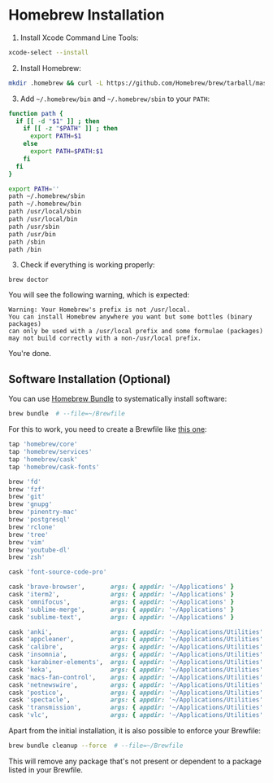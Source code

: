 Homebrew Installation
=====================

1. Install Xcode Command Line Tools:

```sh
xcode-select --install
```

2. Install Homebrew:

```sh
mkdir .homebrew && curl -L https://github.com/Homebrew/brew/tarball/master | tar xz --strip 1 -C .homebrew
```

3. Add `~/.homebrew/bin` and `~/.homebrew/sbin` to your `PATH`:

```sh
function path {
  if [[ -d "$1" ]] ; then
    if [[ -z "$PATH" ]] ; then
      export PATH=$1
    else
      export PATH=$PATH:$1
    fi
  fi
}

export PATH=''
path ~/.homebrew/sbin
path ~/.homebrew/bin
path /usr/local/sbin
path /usr/local/bin
path /usr/sbin
path /usr/bin
path /sbin
path /bin
```

3. Check if everything is working properly:

```
brew doctor
```

You will see the following warning, which is expected: 

```
Warning: Your Homebrew's prefix is not /usr/local.
You can install Homebrew anywhere you want but some bottles (binary packages)
can only be used with a /usr/local prefix and some formulae (packages)
may not build correctly with a non-/usr/local prefix.
```

You're done.


## Software Installation (Optional)

You can use [Homebrew Bundle][homebrew-bundle] to systematically install software:

```sh
brew bundle  # --file=~/Brewfile
```

For this to work, you need to create a Brewfile like [this one][my-brewfile]:

```rb
tap 'homebrew/core'
tap 'homebrew/services'
tap 'homebrew/cask'
tap 'homebrew/cask-fonts'

brew 'fd'
brew 'fzf'
brew 'git'
brew 'gnupg'
brew 'pinentry-mac'
brew 'postgresql'
brew 'rclone'
brew 'tree'
brew 'vim'
brew 'youtube-dl'
brew 'zsh'

cask 'font-source-code-pro'

cask 'brave-browser',       args: { appdir: '~/Applications' }
cask 'iterm2',              args: { appdir: '~/Applications' }
cask 'omnifocus',           args: { appdir: '~/Applications' }
cask 'sublime-merge',       args: { appdir: '~/Applications' }
cask 'sublime-text',        args: { appdir: '~/Applications' }

cask 'anki',                args: { appdir: '~/Applications/Utilities' }
cask 'appcleaner',          args: { appdir: '~/Applications/Utilities' }
cask 'calibre',             args: { appdir: '~/Applications/Utilities' }
cask 'insomnia',            args: { appdir: '~/Applications/Utilities' }
cask 'karabiner-elements',  args: { appdir: '~/Applications/Utilities' }
cask 'keka',                args: { appdir: '~/Applications/Utilities' }
cask 'macs-fan-control',    args: { appdir: '~/Applications/Utilities' }
cask 'netnewswire',         args: { appdir: '~/Applications/Utilities' }
cask 'postico',             args: { appdir: '~/Applications/Utilities' }
cask 'spectacle',           args: { appdir: '~/Applications/Utilities' }
cask 'transmission',        args: { appdir: '~/Applications/Utilities' }
cask 'vlc',                 args: { appdir: '~/Applications/Utilities' }
```

Apart from the initial installation, it is also possible to enforce your Brewfile: 

```sh
brew bundle cleanup --force  # --file=~/Brewfile
```

This will remove any package that's not present or dependent to a package listed in your Brewfile.


[homebrew-bundle]: https://github.com/Homebrew/homebrew-bundle
[my-brewfile]: ../config/Brewfile
